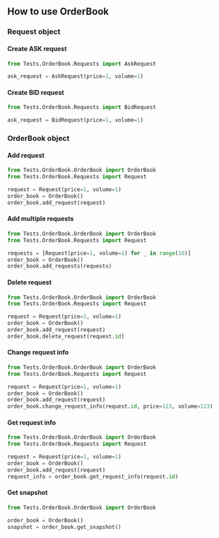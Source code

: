 ## How to use OrderBook
### Request object
#### Create ASK request
```python
from Tests.OrderBook.Requests import AskRequest

ask_request = AskRequest(price=1, volume=1)
```
#### Create BID request
```python
from Tests.OrderBook.Requests import BidRequest

ask_request = BidRequest(price=1, volume=1)
```
### OrderBook object
#### Add request
```python
from Tests.OrderBook.OrderBook import OrderBook
from Tests.OrderBook.Requests import Request

request = Request(price=1, volume=1)
order_book = OrderBook()
order_book.add_request(request)
```
#### Add multiple requests
```python
from Tests.OrderBook.OrderBook import OrderBook
from Tests.OrderBook.Requests import Request

requests = [Request(price=1, volume=1) for _ in range(10)]
order_book = OrderBook()
order_book.add_requests(requests)
```
#### Delete request
```python
from Tests.OrderBook.OrderBook import OrderBook
from Tests.OrderBook.Requests import Request

request = Request(price=1, volume=1)
order_book = OrderBook()
order_book.add_request(request)
order_book.delete_request(request.id)
```
#### Change request info
```python
from Tests.OrderBook.OrderBook import OrderBook
from Tests.OrderBook.Requests import Request

request = Request(price=1, volume=1)
order_book = OrderBook()
order_book.add_request(request)
order_book.change_request_info(request.id, price=123, volume=123)
```
#### Get request info
```python
from Tests.OrderBook.OrderBook import OrderBook
from Tests.OrderBook.Requests import Request

request = Request(price=1, volume=1)
order_book = OrderBook()
order_book.add_request(request)
request_info = order_book.get_request_info(request.id)
```
#### Get snapshot
```python
from Tests.OrderBook.OrderBook import OrderBook

order_book = OrderBook()
snapshot = order_book.get_snapshot()
```